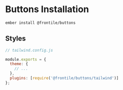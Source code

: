 # Buttons Installation

```sh
ember install @frontile/buttons
```

## Styles

```js
// tailwind.config.js

module.exports = {
  theme: {
    // ...
  },
  plugins: [require('@frontile/buttons/tailwind')]
};
```
